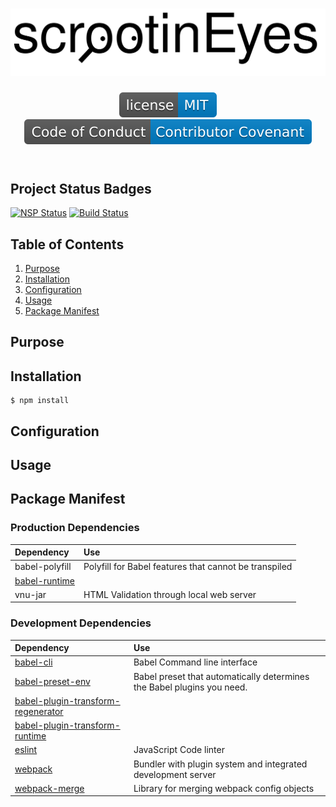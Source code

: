 <header>
    <h1 align="center">
        <a href="https://github.com/srsheldon/scrootinEyes">
            <img src="doc/images/scrootinEyes_logo.svg" alt="scrootinEyes"/>
        </a>
    </h1>
    <a href="LICENSE">
        <img src="doc/images/license_badge.svg" alt="MIT license">
    </a>
    <a href="CODE_OF_CONDUCT.md">
        <img src="doc/images/code_of_conduct_badge.svg" alt="Code of Conduct">
    </a>
    <br/>
</header>

## Project Status Badges
[![NSP Status](https://nodesecurity.io/orgs/srsheldon/projects/8c9a8ad9-00b8-4ed2-b311-50e5dd690c6b/badge)](https://nodesecurity.io/orgs/srsheldon/projects/8c9a8ad9-00b8-4ed2-b311-50e5dd690c6b)
[![Build Status](https://travis-ci.org/srsheldon/scrootinEyes.svg?branch=master)](https://travis-ci.org/srsheldon/scrootinEyes)


## Table of Contents
1. [Purpose](#purpose)
2. [Installation](#installation)
3. [Configuration](#configuration)
4. [Usage](#usage)
5. [Package Manifest](#package-manifest)


## Purpose

## Installation

```shell
$ npm install
```

## Configuration

## Usage

## Package Manifest

### Production Dependencies

| Dependency                                                                   | Use                                                          |
| :---                                                                         | :---                                                         |
| babel-polyfill                                                               | Polyfill for Babel features that cannot be transpiled        |
| [babel-runtime](https://babeljs.io/docs/plugins/transform-runtime/)          |                                                              |
| vnu-jar                                                                      | HTML Validation through local web server                     |



### Development Dependencies

| Dependency                                                         | Use                                                          |
| :---                                                               | :---                                                         |
| [babel-cli](http://babeljs.io/docs/usage/cli/)                     | Babel Command line interface                                 |
| [babel-preset-env](https://babeljs.io/docs/plugins/preset-env/)                        | Babel preset that automatically determines the Babel plugins you need. |
| [babel-plugin-transform-regenerator](https://babeljs.io/docs/plugins/transform-regenerator/) |                                                 |
| [babel-plugin-transform-runtime](https://babeljs.io/docs/plugins/transform-runtime/)   |                             |
| [eslint](https://eslint.org/)                                      | JavaScript Code linter                                       |
| [webpack](https://webpack.js.org/)                                 | Bundler with plugin system and integrated development server |
| [webpack-merge](https://github.com/survivejs/webpack-merge)        | Library for merging webpack config objects                   |
